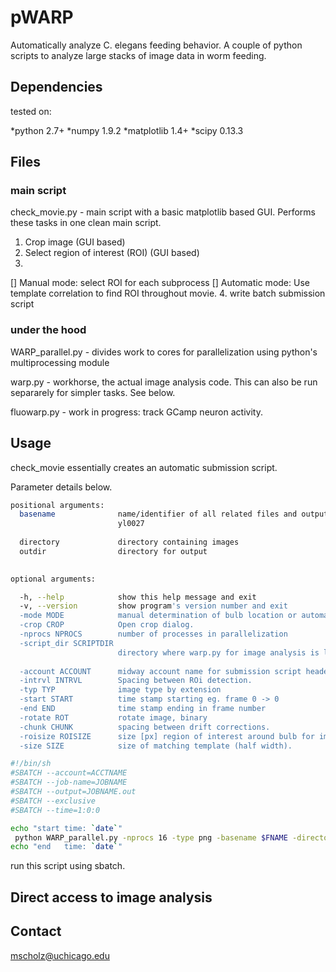 # pWARP
Automatically analyze C. elegans feeding behavior. 
A couple of python scripts to analyze large stacks of image data in worm feeding. 

## Dependencies
tested on:

*python 2.7+
*numpy 1.9.2
*matplotlib 1.4+
*scipy 0.13.3

## Files
### main script
check_movie.py - main script with a basic matplotlib based GUI. Performs these tasks in one clean main script.

1. Crop image (GUI based)
2. Select region of interest (ROI)  (GUI based)
3. 
  [] Manual mode: select ROI for each subprocess
  [] Automatic mode: Use template correlation to find ROI throughout movie.
4. write batch submission script

### under the hood
WARP_parallel.py - divides work to cores for parallelization using python's multiprocessing module

warp.py - workhorse, the actual image analysis code. This can also be run separarely for simpler tasks. See below.

fluowarp.py - work in progress: track GCamp neuron activity.

## Usage

check_movie essentially creates an automatic submission script.

Parameter details below.

```bash
positional arguments:
  basename              name/identifier of all related files and output eg.
                        yl0027
                        
  directory             directory containing images
  outdir                directory for output
  

optional arguments:

  -h, --help            show this help message and exit
  -v, --version         show program's version number and exit
  -mode MODE            manual determination of bulb location or automatic.
  -crop CROP            Open crop dialog.
  -nprocs NPROCS        number of processes in parallelization
  -script_dir SCRIPTDIR
                        directory where warp.py for image analysis is located
  
  -account ACCOUNT      midway account name for submission script header
  -intrvl INTRVL        Spacing between ROi detection.
  -typ TYP              image type by extension
  -start START          time stamp starting eg. frame 0 -> 0
  -end END              time stamp ending in frame number
  -rotate ROT           rotate image, binary
  -chunk CHUNK          spacing between drift corrections.
  -roisize ROISIZE      size [px] region of interest around bulb for image analysis
  -size SIZE            size of matching template (half width).
```


```bash
#!/bin/sh 
#SBATCH --account=ACCTNAME
#SBATCH --job-name=JOBNAME
#SBATCH --output=JOBNAME.out
#SBATCH --exclusive
#SBATCH --time=1:0:0

echo "start time: `date`"
 python WARP_parallel.py -nprocs 16 -type png -basename $FNAME -directory "../images/$FNAME/" -roi_file "../results/roi_$FNAME" -outdir "../results/" -cropx 0 -1 -rotate False 
echo "end   time: `date`" 
```

run this script using sbatch.

## Direct access to image analysis



## Contact
mscholz@uchicago.edu
